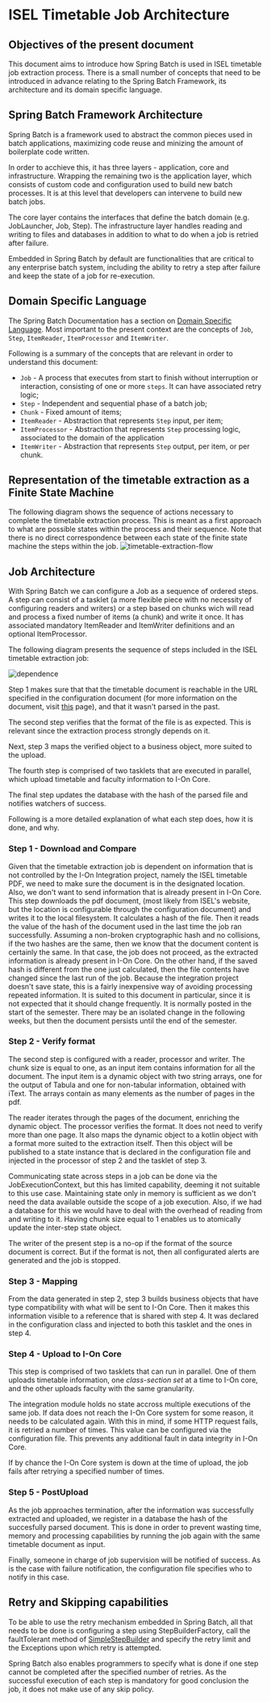 # ISEL Timetable Job Architecture

## Objectives of the present document

This document aims to introduce how Spring Batch is used in ISEL timetable job extraction process.
There is a small number of concepts that need to be introduced in advance relating to the Spring Batch Framework, its architecture and its domain specific language.

## Spring Batch Framework Architecture

Spring Batch is a framework used to abstract the common pieces used in batch applications, maximizing code reuse and minizing the amount of boilerplate code written.

In order to acchieve this, it has three layers - application, core and infrastructure. Wrapping the remaining two is the application layer, which consists of custom code and configuration used to build new batch processes. It is at this level that developers can intervene to build new batch jobs.

The core layer contains the interfaces that define the batch domain (e.g. JobLauncher, Job, Step). The infrastructure layer handles reading and writing to files and databases in addition to what to do when a job is retried after failure.

Embedded in Spring Batch by default are functionalities that are critical to any enterprise batch system, including the ability to retry a step after failure and keep the state of a job for re-execution.

## Domain Specific Language

The Spring Batch Documentation has a section on [Domain Specific Language](https://docs.spring.io/spring-batch/docs/current-SNAPSHOT/reference/html/domain.html). Most important to the present context are the concepts of `Job`, `Step`, `ItemReader`, `ItemProcessor` and `ItemWriter`.

Following is a summary of the concepts that are relevant in order to understand this document:

* `Job` - A process that executes from start to finish without interruption or interaction, consisting of one or more `steps`. It can have associated retry logic;
* `Step` - Independent and sequential phase of a batch job;
* `Chunk` - Fixed amount of items;
* `ItemReader` - Abstraction that represents `Step` input, per item;
* `ItemProcessor` - Abstraction that represents `Step` processing logic, associated to the domain of the application
* `ItemWriter` - Abstraction that represents `Step` output, per item, or per chunk.


## Representation of the timetable extraction as a Finite State Machine
The following diagram shows the sequence of actions necessary to complete the timetable extraction process. This is meant as a first approach to what are possible states within the process and their sequence. Note that there is no direct correspondence between each state of the finite state machine the steps within the job.
![timetable-extraction-flow](isel-timetable-extraction-flow.png)

## Job Architecture
With Spring Batch we can configure a Job as a sequence of ordered steps. A step can consist of a tasklet (a more flexible piece with no necessity of configuring readers and writers) or a step based on chunks wich will read and process a fixed number of items (a chunk) and write it once. It has associated mandatory ItemReader and ItemWriter definitions and an optional ItemProcessor.

The following diagram presents the sequence of steps included in the ISEL timetable extraction job:

![dependence](isel-timetable-extraction-architecture.png)

Step 1 makes sure that that the timetable document is reachable in the URL specified in the configuration document (for more information on the document, visit [this]() page), and that it wasn't parsed in the past.

The second step verifies that the format of the file is as expected. This is relevant since the extraction process strongly depends on it.

Next, step 3 maps the verified object to a business object, more suited to the upload.

The fourth step is comprised of two tasklets that are executed in parallel, which upload timetable and faculty information to I-On Core.

The final step updates the database with the hash of the parsed file and notifies watchers of success.

Following is a more detailed explanation of what each step does, how it is done, and why.

### Step 1 - Download and Compare
Given that the timetable extraction job is dependent on information that is not controlled by the I-On Integration project, namely the ISEL timetable PDF, we need to make sure the document is in the designated location. Also, we don't want to send information that is already present in I-On Core. This step downloads the pdf document, (most likely from ISEL's website, but the location is configurable through the configuration document) and writes it to the local filesystem. It calculates a hash of the file. Then it reads the value of the hash of the document used in the last time the job ran successfully. Assuming a non-broken cryptographic hash and no collisions, if the two hashes are the same, then we know that the document content is certainly the same. In that case, the job does not proceed, as the extracted information is already present in I-On Core. On the other hand, if the saved hash is different from the one just calculated, then the file contents have changed since the last run of the job. Because the integration project doesn't save state, this is a fairly inexpensive way of avoiding processing repeated information. It is suited to this document in particular, since it is not expected that it should change frequently. It is normally posted in the start of the semester. There may be an isolated change in the following weeks, but then the document persists until the end of the semester.

### Step 2 - Verify format
The second step is configured with a reader, processor and writer. The chunk size is equal to one, as an input item contains information for all the document.
The input item is a dynamic object with two string arrays, one for the output of Tabula and one for non-tabular information, obtained with iText. The arrays contain as many elements as the number of pages in the pdf.

The reader iterates through the pages of the document, enriching the dynamic object. The processor verifies the format. It does not need to verify more than one page. It also maps the dynamic object to a kotlin object with a format more suited to the extraction itself. Then this object will be published to a state instance that is declared in the configuration file and injected in the processor of step 2 and the tasklet of step 3.

Communicating state across steps in a job can be done via the JobExecutionContext, but this has limited capability, deeming it not suitable to this use case.
Maintaining state only in memory is sufficient as we don't need the data available outside the scope of a job execution. Also, if we had a database for this we would have to deal with the overhead of reading from and writing to it. Having chunk size equal to 1 enables us to atomically update the inter-step state object.

The writer of the present step is a no-op if the format of the source document is correct. But if the format is not, then all configurated alerts are generated and the job is stopped.

### Step 3 - Mapping
From the data generated in step 2, step 3 builds business objects that have type compatibility with what will be sent to I-On Core. Then it makes this information visible to a reference that is shared with step 4. It was declared in the configuration class and injected to both this tasklet and the ones in step 4.

### Step 4 - Upload to I-On Core
This step is comprised of two tasklets that can run in parallel. One of them uploads timetable information, one *class-section set* at a time to I-On core, and the other uploads faculty with the same granularity.

The integration module holds no state accross multiple executions of the same job. If data does not reach the I-On Core system for some reason, it needs to be calculated again. With this in mind, if some HTTP request fails, it is retried a number of times. This value can be configured via the configuration file. This prevents any additional fault in data integrity in I-On Core.

If by chance the I-On Core system is down at the time of upload, the job fails after retrying a specified number of times.

### Step 5 - PostUpload
As the job approaches termination, after the information was successfully extracted and uploaded, we register in a database the hash of the succesfully parsed document. This is done in order to prevent wasting time, memory and processing capabilities by running the job again with the same timetable document as input.

Finally, someone in charge of job supervision will be notified of success. As is the case with failure notification, the configuration file specifies who to notify in this case.

## Retry and Skipping capabilities
To be able to use the retry mechanism embedded in Spring Batch, all that needs to be done is configuring a step using StepBuilderFactory, call the faultTolerant method of [SimpleStepBuilder](https://docs.spring.io/spring-batch/docs/current/api/org/springframework/batch/core/step/builder/SimpleStepBuilder.html) and specify the retry limit and the Exceptions upon which retry is attempted.

Spring Batch also enables programmers to specify what is done if one step cannot be completed after the specified number of retries. As the successful execution of each step is mandatory for good conclusion the job, it does not make use of any skip policy. 
